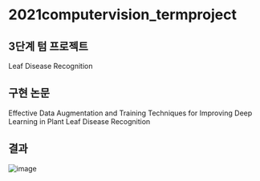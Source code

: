 # 2021computervision_termproject

## 3단계 텀 프로젝트
Leaf Disease Recognition 



## 구현 논문
Effective Data Augmentation and Training Techniques for Improving Deep Learning in Plant Leaf Disease Recognition

## 결과
![image](https://user-images.githubusercontent.com/72068129/146674784-a8be771f-528b-420c-ad42-8be8ee218d83.png)

